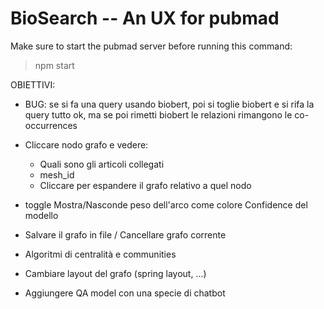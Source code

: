 # BioSearch -- An UX for pubmad

Make sure to start the pubmad server before running this command:

> npm start

OBIETTIVI:
- BUG: se si fa una query usando biobert, poi si toglie biobert e si rifa la query tutto ok, ma se poi
       rimetti biobert le relazioni rimangono le co-occurrences

- Cliccare nodo grafo e vedere:
    - Quali sono gli articoli collegati
    - mesh_id
    - Cliccare per espandere il grafo relativo a quel nodo

- toggle Mostra/Nasconde peso dell'arco come colore Confidence del modello

- Salvare il grafo in file / Cancellare grafo corrente



- Algoritmi di centralità e communities
- Cambiare layout del grafo (spring layout, ...)

- Aggiungere QA model con una specie di chatbot